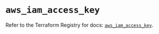 # `aws_iam_access_key`

Refer to the Terraform Registry for docs: [`aws_iam_access_key`](https://registry.terraform.io/providers/hashicorp/aws/4.54.0/docs/resources/iam_access_key).
